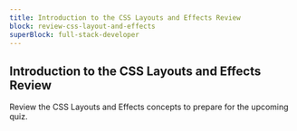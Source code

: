 ```yaml
---
title: Introduction to the CSS Layouts and Effects Review
block: review-css-layout-and-effects
superBlock: full-stack-developer
---
```


## Introduction to the CSS Layouts and Effects Review

Review the CSS Layouts and Effects concepts to prepare for the upcoming quiz.
